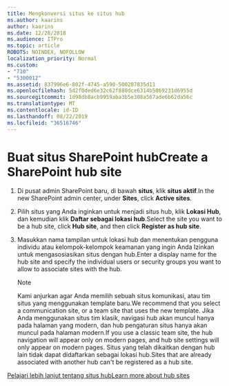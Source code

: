 ```yaml
---
title: Mengkonversi situs ke situs hub
ms.author: kaarins
author: kaarins
ms.date: 12/28/2018
ms.audience: ITPro
ms.topic: article
ROBOTS: NOINDEX, NOFOLLOW
localization_priority: Normal
ms.custom:
- "710"
- "5300012"
ms.assetid: 837996e6-802f-4745-a590-500207835d11
ms.openlocfilehash: 5d2f0ded6e32c62f880dce6314b5869231d6955d
ms.sourcegitcommit: 1d98db8acb9959aba3b5e308a567ade6b62da56c
ms.translationtype: MT
ms.contentlocale: id-ID
ms.lasthandoff: 08/22/2019
ms.locfileid: "36516746"
---
```

# <a name="create-a-sharepoint-hub-site"></a><span data-ttu-id="f5a85-102">Buat situs SharePoint hub</span><span class="sxs-lookup"><span data-stu-id="f5a85-102">Create a SharePoint hub site</span></span>

1. <span data-ttu-id="f5a85-103">Di pusat admin SharePoint baru, di bawah **situs**, klik **situs aktif**.</span><span class="sxs-lookup"><span data-stu-id="f5a85-103">In the new SharePoint admin center, under **Sites**, click **Active sites**.</span></span>

2. <span data-ttu-id="f5a85-104">Pilih situs yang Anda inginkan untuk menjadi situs hub, klik **Lokasi Hub**, dan kemudian klik **Daftar sebagai lokasi hub**.</span><span class="sxs-lookup"><span data-stu-id="f5a85-104">Select the site you want to be a hub site, click **Hub site**, and then click **Register as hub site**.</span></span>

3. <span data-ttu-id="f5a85-105">Masukkan nama tampilan untuk lokasi hub dan menentukan pengguna individu atau kelompok-kelompok keamanan yang ingin Anda Izinkan untuk mengasosiasikan situs dengan hub.</span><span class="sxs-lookup"><span data-stu-id="f5a85-105">Enter a display name for the hub site and specify the individual users or security groups you want to allow to associate sites with the hub.</span></span>

    > [!NOTE]
    >  <span data-ttu-id="f5a85-106">Kami anjurkan agar Anda memilih sebuah situs komunikasi, atau tim situs yang menggunakan template baru.</span><span class="sxs-lookup"><span data-stu-id="f5a85-106">We recommend that you select a communication site, or a team site that uses the new template.</span></span> <span data-ttu-id="f5a85-107">Jika Anda menggunakan situs tim klasik, navigasi hub akan muncul hanya pada halaman yang modern, dan hub pengaturan situs hanya akan muncul pada halaman modern.</span><span class="sxs-lookup"><span data-stu-id="f5a85-107">If you use a classic team site, the hub navigation will appear only on modern pages, and hub site settings will only appear on modern pages.</span></span> <span data-ttu-id="f5a85-108">Situs yang telah dikaitkan dengan hub lain tidak dapat didaftarkan sebagai lokasi hub.</span><span class="sxs-lookup"><span data-stu-id="f5a85-108">Sites that are already associated with another hub can't be registered as a hub site.</span></span>
  
[<span data-ttu-id="f5a85-109">Pelajari lebih lanjut tentang situs hub</span><span class="sxs-lookup"><span data-stu-id="f5a85-109">Learn more about hub sites</span></span>](https://go.microsoft.com/fwlink/?linkid=869149)
  